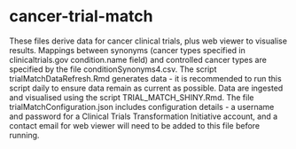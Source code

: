 # cancer-trial-match
These files derive data for cancer clinical trials, plus web viewer to visualise results. 
Mappings between synonyms (cancer types specified in clinicaltrials.gov condition.name field) and controlled cancer types are specified by the file conditionSynonyms4.csv.
The script trialMatchDataRefresh.Rmd generates data - it is recommended to run this script daily to ensure data remain as current as possible. 
Data are ingested and visualised using the script TRIAL_MATCH_SHINY.Rmd. 
The file trialMatchConfiguration.json includes configuration details - a username and password for a Clinical Trials Transformation Initiative account, and a contact email for web viewer will need to be added to this file before running. 
